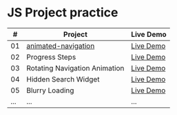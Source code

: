 # JS Project practice


| #  | Project                   | Live Demo           |
|----|---------------------------|---------------------|
| 01 | [animated-navigation](animated-navigation)           | [Live Demo](https://yuleizhu-raymond.github.io/practice/animated-navigation/index.html) |
| 02 | Progress Steps            | [Live Demo](#)      |
| 03 | Rotating Navigation Animation | [Live Demo](#)  |
| 04 | Hidden Search Widget      | [Live Demo](#)      |
| 05 | Blurry Loading            | [Live Demo](#)      |
| ... | ...                      | ...                 |
